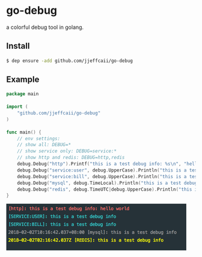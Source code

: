 # go-debug

a colorful debug tool in golang.

## Install

```bash
$ dep ensure -add github.com/jjeffcaii/go-debug
```

## Example

```go
package main

import (
	"github.com/jjeffcaii/go-debug"
)

func main() {
	// env settings:
	// show all: DEBUG=*
	// show service only: DEBUG=service:*
	// show http and redis: DEBUG=http,redis
	debug.Debug("http").Printf("this is a test debug info: %s\n", "hello world")
	debug.Debug("service:user", debug.UpperCase).Println("this is a test debug info")
	debug.Debug("service:bill", debug.UpperCase).Println("this is a test debug info")
	debug.Debug("mysql", debug.TimeLocal).Println("this is a test debug info")
	debug.Debug("redis", debug.TimeUTC|debug.UpperCase).Println("this is a test debug info")
}

```

![screen_shot](screen_shot.png "screen_shot.png")
